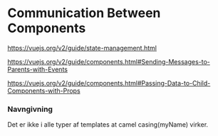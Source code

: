 # Communication Between Components
https://vuejs.org/v2/guide/state-management.html  

https://vuejs.org/v2/guide/components.html#Sending-Messages-to-Parents-with-Events  

https://vuejs.org/v2/guide/components.html#Passing-Data-to-Child-Components-with-Props  

### Navngivning
Det er ikke i alle typer af templates at camel casing(myName) virker.  
